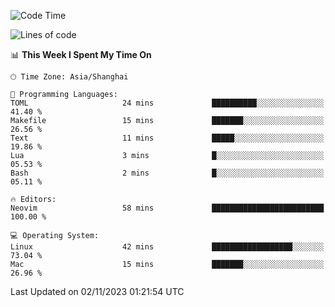<!--START_SECTION:waka-->
![Code Time](http://img.shields.io/badge/Code%20Time-1%2C642%20hrs%2040%20mins-blue)

![Lines of code](https://img.shields.io/badge/From%20Hello%20World%20I%27ve%20Written-288.6%20thousand%20lines%20of%20code-blue)

📊 **This Week I Spent My Time On** 

```text
🕑︎ Time Zone: Asia/Shanghai

💬 Programming Languages: 
TOML                     24 mins             ██████████░░░░░░░░░░░░░░░   41.40 % 
Makefile                 15 mins             ███████░░░░░░░░░░░░░░░░░░   26.56 % 
Text                     11 mins             █████░░░░░░░░░░░░░░░░░░░░   19.86 % 
Lua                      3 mins              █░░░░░░░░░░░░░░░░░░░░░░░░   05.53 % 
Bash                     2 mins              █░░░░░░░░░░░░░░░░░░░░░░░░   05.11 % 

🔥 Editors: 
Neovim                   58 mins             █████████████████████████   100.00 % 

💻 Operating System: 
Linux                    42 mins             ██████████████████░░░░░░░   73.04 % 
Mac                      15 mins             ███████░░░░░░░░░░░░░░░░░░   26.96 % 
```


 Last Updated on 02/11/2023 01:21:54 UTC
<!--END_SECTION:waka-->

